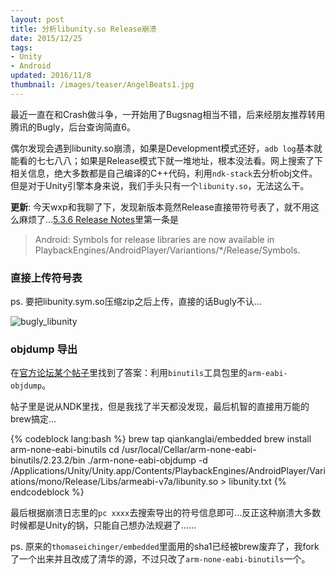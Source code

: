 ```yaml
---
layout: post
title: 分析libunity.so Release崩溃
date: 2015/12/25
tags:
- Unity
- Android
updated: 2016/11/8
thumbnail: /images/teaser/AngelBeats1.jpg
---
```


最近一直在和Crash做斗争，一开始用了Bugsnag相当不错，后来经朋友推荐转用腾讯的Bugly，后台查询简直6。

偶尔发现会遇到libunity.so崩溃，如果是Development模式还好，`adb log`基本就能看的七七八八；如果是Release模式下就一堆地址，根本没法看。网上搜索了下相关信息，绝大多数都是自己编译的C++代码，利用`ndk-stack`去分析obj文件。但是对于Unity引擎本身来说，我们手头只有一个`libunity.so`，无法这么干。

**更新**: 今天wxp和我聊了下，发现新版本竟然Release直接带符号表了，就不用这么麻烦了...[5.3.6 Release Notes](https://unity3d.com/unity/whats-new/unity-5.3.6)里第一条是

> Android: Symbols for release libraries are now available in PlaybackEngines/AndroidPlayer/Variantions/*/Release/Symbols.

<!--more-->

### 直接上传符号表

ps. 要把libunity.sym.so压缩zip之后上传，直接的话Bugly不认...

![bugly_libunity](/images/bugly_libunity.png)

### objdump 导出

在[官方论坛某个帖子](http://forum.unity3d.com/threads/android-crash.86682/)里找到了答案：利用`binutils`工具包里的`arm-eabi-objdump`。

帖子里是说从NDK里找，但是我找了半天都没发现，最后机智的直接用万能的brew搞定...

{% codeblock lang:bash %}
brew tap qiankanglai/embedded
brew install arm-none-eabi-binutils
cd /usr/local/Cellar/arm-none-eabi-binutils/2.23.2/bin
 ./arm-none-eabi-objdump -d /Applications/Unity/Unity.app/Contents/PlaybackEngines/AndroidPlayer/Variations/mono/Release/Libs/armeabi-v7a/libunity.so > libunity.txt
{% endcodeblock %}

最后根据崩溃日志里的`pc xxxx`去搜索导出的符号信息即可...反正这种崩溃大多数时候都是Unity的锅，只能自己想办法规避了……

ps. 原来的`thomaseichinger/embedded`里面用的sha1已经被brew废弃了，我fork了一个出来并且改成了清华的源，不过只改了`arm-none-eabi-binutils`一个。
